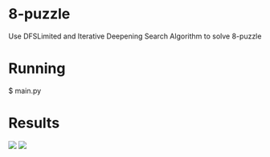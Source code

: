 # 8-puzzle

Use DFSLimited and Iterative Deepening Search Algorithm to solve 8-puzzle

# Running

$ main.py

# Results

<img src="https://i.imgur.com/YfeYoNb.png?1"> <img src="https://i.imgur.com/FBhM9Rz.png?1"> 
